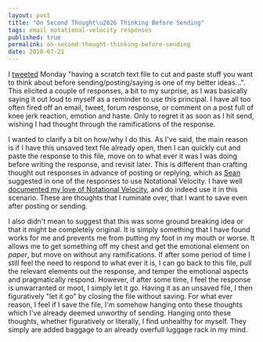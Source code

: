 ```yaml
---
layout: post
title: "On Second Thought\u2026 Thinking Before Sending"
tags: email notational-velocity responses
published: true
permalink: on-second-thought-thinking-before-sending
date: 2010-07-21
---
```


I <a href="http://twitter.com/miklb/status/18948707688">tweeted</a> Monday "having a scratch text file to cut and paste stuff you want to think about before sending/posting/saying is one of my better ideas…".  This elicited a couple of responses, a bit to my surprise, as I was basically saying it out loud to myself as a reminder to use this principal.  I have all too often fired off an email, tweet, forum response, or comment on a post full of knee jerk reaction, emotion and haste.  Only to regret it as soon as I hit send, wishing I had thought through the ramifications of the response.

I wanted to clarify a bit on how/why I do this.  As I've said, the main reason is if I have this unsaved text file already open, then I can quickly cut and paste the response to this file, move on to what ever it was I was doing before writing the response, and revisit later.  This is different than crafting thought out responses in advance of posting or replying, which as <a href="http://seancoates.com/">Sean</a> suggested in one of the responses to use Notational Velocity.   I have well <a href="http://miklb.com/note-taking-nirvana">documented my love of Notational Velocity</a>, and do indeed use it in this scenario.  These are thoughts that I ruminate over, that I want to save even after posting or sending.

I also didn't mean to suggest that this was some ground breaking idea or that it might be completely original.  It is simply something that I have found works for me and prevents me from putting my foot in my mouth or worse.  It allows me to get something off my chest and get the emotional element on <em>paper</em>, but move on without any ramifications.  If after some period of time I still feel the need to respond to what ever it is, I can go back to this file, pull the relevant elements out the response, and temper the emotional aspects and pragmatically respond.  However, if after some time, I feel the response is unwarranted or moot, I simply let it go.  Having it as an unsaved file, I then figuratively "let it go" by closing the file without saving.  For what ever reason, I feel if I save the file, I'm somehow hanging onto these thoughts which I've already deemed unworthy of sending.  Hanging onto these thoughts, whether figuratively or literally, I find unhealthy for myself. They simply are added baggage to an already overfull luggage rack in my mind.
